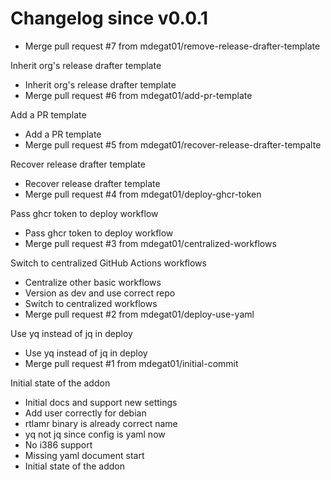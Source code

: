 # Changelog since v0.0.1
- Merge pull request #7 from mdegat01/remove-release-drafter-template

Inherit org's release drafter template 
- Inherit org's release drafter template 
- Merge pull request #6 from mdegat01/add-pr-template

Add a PR template 
- Add a PR template 
- Merge pull request #5 from mdegat01/recover-release-drafter-tempalte

Recover release drafter template 
- Recover release drafter template 
- Merge pull request #4 from mdegat01/deploy-ghcr-token

Pass ghcr token to deploy workflow 
- Pass ghcr token to deploy workflow 
- Merge pull request #3 from mdegat01/centralized-workflows

Switch to centralized GitHub Actions workflows 
- Centralize other basic workflows 
- Version as dev and use correct repo 
- Switch to centralized workflows 
- Merge pull request #2 from mdegat01/deploy-use-yaml

Use yq instead of jq in deploy 
- Use yq instead of jq in deploy 
- Merge pull request #1 from mdegat01/initial-commit

Initial state of the addon 
- Initial docs and support new settings 
- Add user correctly for debian 
- rtlamr binary is already correct name 
- yq not jq since config is yaml now 
- No i386 support 
- Missing yaml document start 
- Initial state of the addon 
